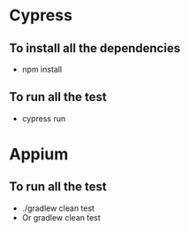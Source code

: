 # Cypress

## To install all the dependencies
- npm install

## To run all the test
- cypress run

# Appium

## To run all the test
- ./gradlew clean test
- Or gradlew clean test
